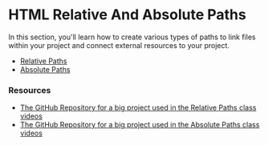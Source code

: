 # HTML Relative And Absolute Paths

In this section, you'll learn how to create various types of paths to link files within your project and connect external resources to your project.

- [Relative Paths](https://www.loom.com/share/32b2683699bf48538c10439ff6064843?sid=0dfa762e-3000-4cc4-9c68-6698e2145a4e)
- [Absolute Paths]()

### Resources

- [The GitHub Repository for a big project used in the Relative Paths class videos](https://github.com/devslopes/html-relative-paths-big-project)
- [The GitHub Repository for a big project used in the Absolute Paths class videos]()
